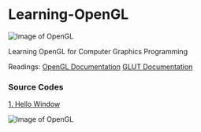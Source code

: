 
# Learning-OpenGL
![Image of OpenGL](https://www.opengl.org/img/opengl_logo.png)

Learning OpenGL for Computer Graphics Programming 

Readings:
[OpenGL Documentation](https://www.khronos.org/registry/OpenGL-Refpages/gl2.1/xhtml/)
[GLUT Documentation](https://www.opengl.org/resources/libraries/glut/spec3/spec3.html)

### Source Codes

[1. Hello Window](https://github.com/Jaeger47/Learning-OpenGL/blob/master/Computer%20Graphics%20Programming%20Using%20C%2B%2B%20and%20OpenGL/hello_world.cpp)

![Image of OpenGL](https://live.staticflickr.com/65535/49939646833_7b6066f050_w.jpg)

